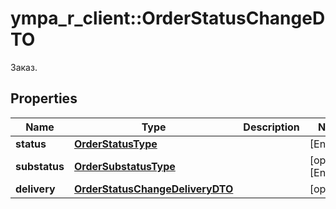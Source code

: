 # ympa_r_client::OrderStatusChangeDTO

Заказ.

## Properties
Name | Type | Description | Notes
------------ | ------------- | ------------- | -------------
**status** | [**OrderStatusType**](OrderStatusType.md) |  | [Enum: ] 
**substatus** | [**OrderSubstatusType**](OrderSubstatusType.md) |  | [optional] [Enum: ] 
**delivery** | [**OrderStatusChangeDeliveryDTO**](OrderStatusChangeDeliveryDTO.md) |  | [optional] 


